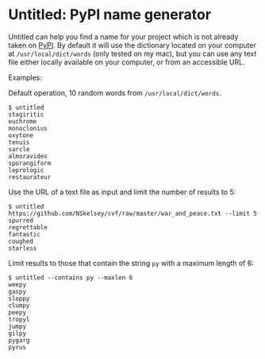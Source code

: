 Untitled: PyPI name generator
===

Untitled can help you find a name for your project which is not already taken
on [PyPI](http://pypi.python.org). By default it will use the dictionary
located on your computer at `/usr/local/dict/words` (only tested on my mac),
but you can use any text file either locally available on your computer, or
from an accessible URL.


Examples:

Default operation, 10 random words from `/usr/local/dict/words`.

```
$ untitled
stagiritic
euchrome
monoclonius
oxytone
tenuis
sarcle
almoravides
sporangiform
leprologic
restaurateur
```

Use the URL of a text file as input and limit the number of results to 5:

```
$ untitled https://github.com/NSkelsey/cvf/raw/master/war_and_peace.txt --limit 5
spurred
regrettable
fantastic
coughed
starless
```

Limit results to those that contain the string `py` with a maximum length of 6:

```
$ untitled --contains py --maxlen 6
weepy
gaspy
sloppy
clumpy
peepy
tropyl
jumpy
gilpy
pygarg
pyrus
```
